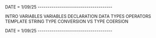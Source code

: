 DATE = 1/09/25 --------------------------------------

INTRO
VARIABLES
VARIABLES DECLARATION
DATA TYPES
OPERATORS
TEMPLATE STRING 
TYPE CONVERSION VS TYPE COERSION


DATE = 1/09/25 --------------------------------------